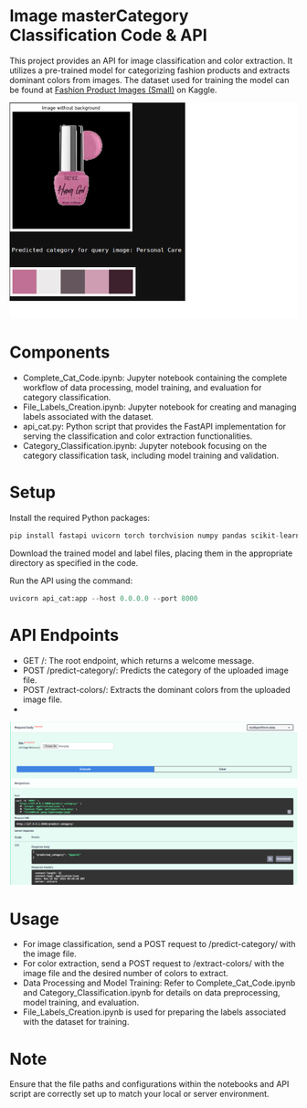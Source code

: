 # Image masterCategory Classification Code & API
This project provides an API for image classification and color extraction. It utilizes a pre-trained model for categorizing fashion products and extracts dominant colors from images. The dataset used for training the model can be found at [Fashion Product Images (Small)](https://www.kaggle.com/datasets/paramaggarwal/fashion-product-images-small) on Kaggle. 

![output](out.png)


# Components
- Complete_Cat_Code.ipynb: Jupyter notebook containing the complete workflow of data processing, model training, and evaluation for category classification.
- File_Labels_Creation.ipynb: Jupyter notebook for creating and managing labels associated with the dataset.
- api_cat.py: Python script that provides the FastAPI implementation for serving the classification and color extraction functionalities.
- Category_Classification.ipynb: Jupyter notebook focusing on the category classification task, including model training and validation.

# Setup
Install the required Python packages:
```python
pip install fastapi uvicorn torch torchvision numpy pandas scikit-learn pillow opencv-python-headless
```

Download the trained model and label files, placing them in the appropriate directory as specified in the code.

Run the API using the command:
```python
uvicorn api_cat:app --host 0.0.0.0 --port 8000
```

# API Endpoints
- GET /: The root endpoint, which returns a welcome message.
- POST /predict-category/: Predicts the category of the uploaded image file.
- POST /extract-colors/: Extracts the dominant colors from the uploaded image file.
- 
![API](img2.png)
  
# Usage
- For image classification, send a POST request to /predict-category/ with the image file.
- For color extraction, send a POST request to /extract-colors/ with the image file and the desired number of colors to extract.
- Data Processing and Model Training: Refer to Complete_Cat_Code.ipynb and Category_Classification.ipynb for details on data preprocessing, model training, and evaluation.
- File_Labels_Creation.ipynb is used for preparing the labels associated with the dataset for training.
  
# Note
Ensure that the file paths and configurations within the notebooks and API script are correctly set up to match your local or server environment.
